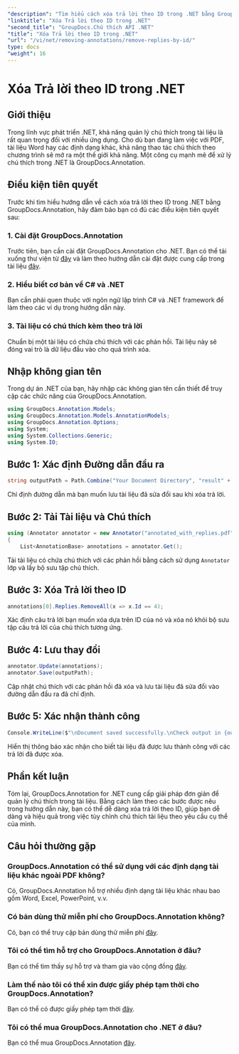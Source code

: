 ```yaml
---
"description": "Tìm hiểu cách xóa trả lời theo ID trong .NET bằng GroupDocs.Annotation. Làm theo hướng dẫn từng bước của chúng tôi để quản lý chú thích tài liệu hiệu quả."
"linktitle": "Xóa Trả lời theo ID trong .NET"
"second_title": "GroupDocs.Chú thích API .NET"
"title": "Xóa Trả lời theo ID trong .NET"
"url": "/vi/net/removing-annotations/remove-replies-by-id/"
type: docs
"weight": 16
---
```


# Xóa Trả lời theo ID trong .NET

## Giới thiệu
Trong lĩnh vực phát triển .NET, khả năng quản lý chú thích trong tài liệu là rất quan trọng đối với nhiều ứng dụng. Cho dù bạn đang làm việc với PDF, tài liệu Word hay các định dạng khác, khả năng thao tác chú thích theo chương trình sẽ mở ra một thế giới khả năng. Một công cụ mạnh mẽ để xử lý chú thích trong .NET là GroupDocs.Annotation.
## Điều kiện tiên quyết
Trước khi tìm hiểu hướng dẫn về cách xóa trả lời theo ID trong .NET bằng GroupDocs.Annotation, hãy đảm bảo bạn có đủ các điều kiện tiên quyết sau:
### 1. Cài đặt GroupDocs.Annotation
Trước tiên, bạn cần cài đặt GroupDocs.Annotation cho .NET. Bạn có thể tải xuống thư viện từ [đây](https://releases.groupdocs.com/annotation/net/) và làm theo hướng dẫn cài đặt được cung cấp trong tài liệu [đây](https://tutorials.groupdocs.com/annotation/net/).
### 2. Hiểu biết cơ bản về C# và .NET
Bạn cần phải quen thuộc với ngôn ngữ lập trình C# và .NET framework để làm theo các ví dụ trong hướng dẫn này.
### 3. Tài liệu có chú thích kèm theo trả lời
Chuẩn bị một tài liệu có chứa chú thích với các phản hồi. Tài liệu này sẽ đóng vai trò là dữ liệu đầu vào cho quá trình xóa.

## Nhập không gian tên
Trong dự án .NET của bạn, hãy nhập các không gian tên cần thiết để truy cập các chức năng của GroupDocs.Annotation.
```csharp
using GroupDocs.Annotation.Models;
using GroupDocs.Annotation.Models.AnnotationModels;
using GroupDocs.Annotation.Options;
using System;
using System.Collections.Generic;
using System.IO;
```
## Bước 1: Xác định Đường dẫn đầu ra
```csharp
string outputPath = Path.Combine("Your Document Directory", "result" + Path.GetExtension("input.pdf"));
```
Chỉ định đường dẫn mà bạn muốn lưu tài liệu đã sửa đổi sau khi xóa trả lời.
## Bước 2: Tải Tài liệu và Chú thích
```csharp
using (Annotator annotator = new Annotator("annotated_with_replies.pdf"))
{
    List<AnnotationBase> annotations = annotator.Get();
```
Tải tài liệu có chứa chú thích với các phản hồi bằng cách sử dụng `Annotator` lớp và lấy bộ sưu tập chú thích.
## Bước 3: Xóa Trả lời theo ID
```csharp
annotations[0].Replies.RemoveAll(x => x.Id == 4);
```
Xác định câu trả lời bạn muốn xóa dựa trên ID của nó và xóa nó khỏi bộ sưu tập câu trả lời của chú thích tương ứng.
## Bước 4: Lưu thay đổi
```csharp
annotator.Update(annotations);
annotator.Save(outputPath);
```
Cập nhật chú thích với các phản hồi đã xóa và lưu tài liệu đã sửa đổi vào đường dẫn đầu ra đã chỉ định.
## Bước 5: Xác nhận thành công
```csharp
Console.WriteLine($"\nDocument saved successfully.\nCheck output in {outputPath}.");
```
Hiển thị thông báo xác nhận cho biết tài liệu đã được lưu thành công với các trả lời đã được xóa.

## Phần kết luận
Tóm lại, GroupDocs.Annotation for .NET cung cấp giải pháp đơn giản để quản lý chú thích trong tài liệu. Bằng cách làm theo các bước được nêu trong hướng dẫn này, bạn có thể dễ dàng xóa trả lời theo ID, giúp bạn dễ dàng và hiệu quả trong việc tùy chỉnh chú thích tài liệu theo yêu cầu cụ thể của mình.
## Câu hỏi thường gặp
### GroupDocs.Annotation có thể sử dụng với các định dạng tài liệu khác ngoài PDF không?
Có, GroupDocs.Annotation hỗ trợ nhiều định dạng tài liệu khác nhau bao gồm Word, Excel, PowerPoint, v.v.
### Có bản dùng thử miễn phí cho GroupDocs.Annotation không?
Có, bạn có thể truy cập bản dùng thử miễn phí [đây](https://releases.groupdocs.com/).
### Tôi có thể tìm hỗ trợ cho GroupDocs.Annotation ở đâu?
Bạn có thể tìm thấy sự hỗ trợ và tham gia vào cộng đồng [đây](https://forum.groupdocs.com/c/annotation/10).
### Làm thế nào tôi có thể xin được giấy phép tạm thời cho GroupDocs.Annotation?
Bạn có thể có được giấy phép tạm thời [đây](https://purchase.groupdocs.com/temporary-license/).
### Tôi có thể mua GroupDocs.Annotation cho .NET ở đâu?
Bạn có thể mua GroupDocs.Annotation [đây](https://purchase.groupdocs.com/buy).
